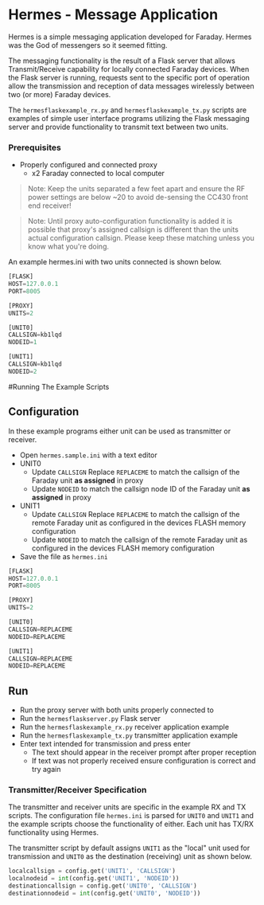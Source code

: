 # Hermes - Message Application

Hermes is a simple messaging application developed for Faraday. Hermes was the God of messengers so it seemed fitting.

The messaging functionality is the result of a Flask server that allows Transmit/Receive capability for locally connected Faraday devices. When the Flask server is running, requests sent to the specific port of operation allow the transmission and reception of data messages wirelessly between two (or more) Faraday devices.

The `hermesflaskexample_rx.py` and `hermesflaskexample_tx.py` scripts are examples of simple user interface programs utilizing the Flask messaging server and provide functionality to transmit text between two units.

### Prerequisites
* Properly configured and connected proxy
  * x2 Faraday connected to local computer
 
> Note: Keep the units separated a few feet apart and ensure the RF power settings are below ~20 to avoid de-sensing the CC430 front end receiver!

> Note: Until proxy auto-configuration functionality is added it is possible that proxy's assigned callsign is different than the units actual configuration callsign. Please keep these matching unless you know what you're doing.

An example hermes.ini with two units connected is shown below.

```Python
[FLASK]
HOST=127.0.0.1
PORT=8005

[PROXY]
UNITS=2

[UNIT0]
CALLSIGN=kb1lqd
NODEID=1

[UNIT1]
CALLSIGN=kb1lqd
NODEID=2


```


#Running The Example Scripts

## Configuration

In these example programs either unit can be used as transmitter or receiver.

* Open `hermes.sample.ini` with a text editor
* UNIT0
  * Update `CALLSIGN` Replace ```REPLACEME``` to match the callsign of the Faraday unit **as assigned** in proxy
  * Update `NODEID` to match the callsign node ID of the Faraday unit **as assigned** in proxy
* UNIT1
  * Update `CALLSIGN` Replace ```REPLACEME``` to match the callsign of the remote Faraday unit as configured in the devices FLASH memory configuration
  * Update `NODEID` to match the callsign of the remote Faraday unit as configured in the devices FLASH memory configuration
* Save the file as `hermes.ini`


```python
[FLASK]
HOST=127.0.0.1
PORT=8005

[PROXY]
UNITS=2

[UNIT0]
CALLSIGN=REPLACEME
NODEID=REPLACEME

[UNIT1]
CALLSIGN=REPLACEME
NODEID=REPLACEME

```

## Run

* Run the proxy server with both units properly connected to
* Run the `hermesflaskserver.py` Flask server
* Run the `hermesflaskexample_rx.py` receiver application example
* Run the `hermesflaskexample_tx.py` transmitter application example
* Enter text intended for transmission and press enter
  * The text should appear in the receiver prompt after proper reception
  * If text was not properly received ensure configuration is correct and try again


### Transmitter/Receiver Specification

The transmitter and receiver units are specific in the example RX and TX scripts. The configuration file `hermes.ini` is parsed for `UNIT0` and `UNIT1` and the example scripts choose the functionality of either. Each unit has TX/RX functionality using Hermes.

The transmitter script by default assigns `UNIT1` as the "local" unit used for transmission and `UNIT0` as the destination (receiving) unit as shown below.


``` Python
localcallsign = config.get('UNIT1', 'CALLSIGN')
localnodeid = int(config.get('UNIT1', 'NODEID'))
destinationcallsign = config.get('UNIT0', 'CALLSIGN')
destinationnodeid = int(config.get('UNIT0', 'NODEID'))
```
